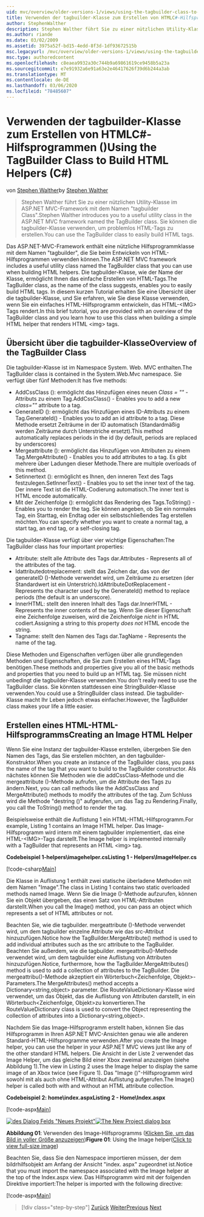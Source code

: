 ```yaml
---
uid: mvc/overview/older-versions-1/views/using-the-tagbuilder-class-to-build-html-helpers-cs
title: Verwenden der tagbuilder-Klasse zum Erstellen von HTMLC#-Hilfsprogrammen () | Microsoft-Dokumentation
author: StephenWalther
description: Stephen Walther führt Sie zu einer nützlichen Utility-Klasse im ASP.NET MVC-Framework mit dem Namen "tagbuilder Class". Sie können die tagbuilder-Klasse verwenden, um problemlos...
ms.author: riande
ms.date: 03/02/2009
ms.assetid: 3975a52f-bd15-4edd-8f3d-1df93672515b
msc.legacyurl: /mvc/overview/older-versions-1/views/using-the-tagbuilder-class-to-build-html-helpers-cs
msc.type: authoredcontent
ms.openlocfilehash: c8eaea9932a30c744b9a69861619ce9458b5a23a
ms.sourcegitcommit: e7e91932a6e91a63e2e46417626f39d6b244a3ab
ms.translationtype: MT
ms.contentlocale: de-DE
ms.lasthandoff: 03/06/2020
ms.locfileid: "78485607"
---
```

# <a name="using-the-tagbuilder-class-to-build-html-helpers-c"></a><span data-ttu-id="17d04-104">Verwenden der tagbuilder-Klasse zum Erstellen von HTMLC#-Hilfsprogrammen ()</span><span class="sxs-lookup"><span data-stu-id="17d04-104">Using the TagBuilder Class to Build HTML Helpers (C#)</span></span>

<span data-ttu-id="17d04-105">von [Stephen Walther](https://github.com/StephenWalther)</span><span class="sxs-lookup"><span data-stu-id="17d04-105">by [Stephen Walther](https://github.com/StephenWalther)</span></span>

> <span data-ttu-id="17d04-106">Stephen Walther führt Sie zu einer nützlichen Utility-Klasse im ASP.NET MVC-Framework mit dem Namen "tagbuilder Class".</span><span class="sxs-lookup"><span data-stu-id="17d04-106">Stephen Walther introduces you to a useful utility class in the ASP.NET MVC framework named the TagBuilder class.</span></span> <span data-ttu-id="17d04-107">Sie können die tagbuilder-Klasse verwenden, um problemlos HTML-Tags zu erstellen.</span><span class="sxs-lookup"><span data-stu-id="17d04-107">You can use the TagBuilder class to easily build HTML tags.</span></span>

<span data-ttu-id="17d04-108">Das ASP.NET-MVC-Framework enthält eine nützliche Hilfsprogrammklasse mit dem Namen "tagbuilder", die Sie beim Entwickeln von HTML-Hilfsprogrammen verwenden können.</span><span class="sxs-lookup"><span data-stu-id="17d04-108">The ASP.NET MVC framework includes a useful utility class named the TagBuilder class that you can use when building HTML helpers.</span></span> <span data-ttu-id="17d04-109">Die tagbuilder-Klasse, wie der Name der Klasse, ermöglicht Ihnen das einfache Erstellen von HTML-Tags.</span><span class="sxs-lookup"><span data-stu-id="17d04-109">The TagBuilder class, as the name of the class suggests, enables you to easily build HTML tags.</span></span> <span data-ttu-id="17d04-110">In diesem kurzen Tutorial erhalten Sie eine Übersicht über die tagbuilder-Klasse, und Sie erfahren, wie Sie diese Klasse verwenden, wenn Sie ein einfaches HTML-Hilfsprogramm entwickeln, das HTML-&lt;IMG&gt; Tags rendert.</span><span class="sxs-lookup"><span data-stu-id="17d04-110">In this brief tutorial, you are provided with an overview of the TagBuilder class and you learn how to use this class when building a simple HTML helper that renders HTML &lt;img&gt; tags.</span></span>

## <a name="overview-of-the-tagbuilder-class"></a><span data-ttu-id="17d04-111">Übersicht über die tagbuilder-Klasse</span><span class="sxs-lookup"><span data-stu-id="17d04-111">Overview of the TagBuilder Class</span></span>

<span data-ttu-id="17d04-112">Die tagbuilder-Klasse ist im Namespace System. Web. MVC enthalten.</span><span class="sxs-lookup"><span data-stu-id="17d04-112">The TagBuilder class is contained in the System.Web.Mvc namespace.</span></span> <span data-ttu-id="17d04-113">Sie verfügt über fünf Methoden:</span><span class="sxs-lookup"><span data-stu-id="17d04-113">It has five methods:</span></span>

- <span data-ttu-id="17d04-114">AddCssClass (): ermöglicht das Hinzufügen eines neuen *Class = ""* -Attributs zu einem Tag.</span><span class="sxs-lookup"><span data-stu-id="17d04-114">AddCssClass() - Enables you to add a new *class=""* attribute to a tag.</span></span>
- <span data-ttu-id="17d04-115">GenerateID (): ermöglicht das Hinzufügen eines ID-Attributs zu einem Tag.</span><span class="sxs-lookup"><span data-stu-id="17d04-115">GenerateId() - Enables you to add an id attribute to a tag.</span></span> <span data-ttu-id="17d04-116">Diese Methode ersetzt Zeiträume in der ID automatisch (Standardmäßig werden Zeiträume durch Unterstriche ersetzt).</span><span class="sxs-lookup"><span data-stu-id="17d04-116">This method automatically replaces periods in the id (by default, periods are replaced by underscores)</span></span>
- <span data-ttu-id="17d04-117">Mergeattribute (): ermöglicht das Hinzufügen von Attributen zu einem Tag.</span><span class="sxs-lookup"><span data-stu-id="17d04-117">MergeAttribute() - Enables you to add attributes to a tag.</span></span> <span data-ttu-id="17d04-118">Es gibt mehrere über Ladungen dieser Methode.</span><span class="sxs-lookup"><span data-stu-id="17d04-118">There are multiple overloads of this method.</span></span>
- <span data-ttu-id="17d04-119">Setinnertext (): ermöglicht es Ihnen, den inneren Text des Tags festzulegen.</span><span class="sxs-lookup"><span data-stu-id="17d04-119">SetInnerText() - Enables you to set the inner text of the tag.</span></span> <span data-ttu-id="17d04-120">Der innere Text ist die HTML-Codierung automatisch.</span><span class="sxs-lookup"><span data-stu-id="17d04-120">The inner text is HTML encode automatically.</span></span>
- <span data-ttu-id="17d04-121">Mit der Zeichenfolge (): ermöglicht das Rendering des Tags.</span><span class="sxs-lookup"><span data-stu-id="17d04-121">ToString() - Enables you to render the tag.</span></span> <span data-ttu-id="17d04-122">Sie können angeben, ob Sie ein normales Tag, ein Starttag, ein Endtag oder ein selbstschließendes Tag erstellen möchten.</span><span class="sxs-lookup"><span data-stu-id="17d04-122">You can specify whether you want to create a normal tag, a start tag, an end tag, or a self-closing tag.</span></span>

<span data-ttu-id="17d04-123">Die tagbuilder-Klasse verfügt über vier wichtige Eigenschaften:</span><span class="sxs-lookup"><span data-stu-id="17d04-123">The TagBuilder class has four important properties:</span></span>

- <span data-ttu-id="17d04-124">Attribute: stellt alle Attribute des Tags dar.</span><span class="sxs-lookup"><span data-stu-id="17d04-124">Attributes - Represents all of the attributes of the tag.</span></span>
- <span data-ttu-id="17d04-125">Idattributedotreplacement: stellt das Zeichen dar, das von der generateID ()-Methode verwendet wird, um Zeiträume zu ersetzen (der Standardwert ist ein Unterstrich).</span><span class="sxs-lookup"><span data-stu-id="17d04-125">IdAttributeDotReplacement - Represents the character used by the GenerateId() method to replace periods (the default is an underscore).</span></span>
- <span data-ttu-id="17d04-126">InnerHTML: stellt den inneren Inhalt des Tags dar.</span><span class="sxs-lookup"><span data-stu-id="17d04-126">InnerHTML - Represents the inner contents of the tag.</span></span> <span data-ttu-id="17d04-127">Wenn Sie dieser Eigenschaft eine Zeichenfolge zuweisen, wird die Zeichenfolge *nicht* in HTML codiert.</span><span class="sxs-lookup"><span data-stu-id="17d04-127">Assigning a string to this property *does not* HTML encode the string.</span></span>
- <span data-ttu-id="17d04-128">Tagname: stellt den Namen des Tags dar.</span><span class="sxs-lookup"><span data-stu-id="17d04-128">TagName - Represents the name of the tag.</span></span>

<span data-ttu-id="17d04-129">Diese Methoden und Eigenschaften verfügen über alle grundlegenden Methoden und Eigenschaften, die Sie zum Erstellen eines HTML-Tags benötigen.</span><span class="sxs-lookup"><span data-stu-id="17d04-129">These methods and properties give you all of the basic methods and properties that you need to build up an HTML tag.</span></span> <span data-ttu-id="17d04-130">Sie müssen nicht unbedingt die tagbuilder-Klasse verwenden.</span><span class="sxs-lookup"><span data-stu-id="17d04-130">You don't really need to use the TagBuilder class.</span></span> <span data-ttu-id="17d04-131">Sie könnten stattdessen eine StringBuilder-Klasse verwenden.</span><span class="sxs-lookup"><span data-stu-id="17d04-131">You could use a StringBuilder class instead.</span></span> <span data-ttu-id="17d04-132">Die tagbuilder-Klasse macht Ihr Leben jedoch etwas einfacher.</span><span class="sxs-lookup"><span data-stu-id="17d04-132">However, the TagBuilder class makes your life a little easier.</span></span>

## <a name="creating-an-image-html-helper"></a><span data-ttu-id="17d04-133">Erstellen eines HTML-HTML-Hilfsprogramms</span><span class="sxs-lookup"><span data-stu-id="17d04-133">Creating an Image HTML Helper</span></span>

<span data-ttu-id="17d04-134">Wenn Sie eine Instanz der tagbuilder-Klasse erstellen, übergeben Sie den Namen des Tags, das Sie erstellen möchten, an den tagbuilder-Konstruktor.</span><span class="sxs-lookup"><span data-stu-id="17d04-134">When you create an instance of the TagBuilder class, you pass the name of the tag that you want to build to the TagBuilder constructor.</span></span> <span data-ttu-id="17d04-135">Als nächstes können Sie Methoden wie die addCssClass-Methode und die mergeattribute ()-Methode aufrufen, um die Attribute des Tags zu ändern.</span><span class="sxs-lookup"><span data-stu-id="17d04-135">Next, you can call methods like the AddCssClass and MergeAttribute() methods to modify the attributes of the tag.</span></span> <span data-ttu-id="17d04-136">Zum Schluss wird die Methode "destring ()" aufgerufen, um das Tag zu Rendering.</span><span class="sxs-lookup"><span data-stu-id="17d04-136">Finally, you call the ToString() method to render the tag.</span></span>

<span data-ttu-id="17d04-137">Beispielsweise enthält die Auflistung 1 ein HTML-HTML-Hilfsprogramm.</span><span class="sxs-lookup"><span data-stu-id="17d04-137">For example, Listing 1 contains an Image HTML helper.</span></span> <span data-ttu-id="17d04-138">Das Image-Hilfsprogramm wird intern mit einem tagbuilder implementiert, das eine HTML-&lt;IMG&gt;-Tags darstellt.</span><span class="sxs-lookup"><span data-stu-id="17d04-138">The Image helper is implemented internally with a TagBuilder that represents an HTML &lt;img&gt; tag.</span></span>

<span data-ttu-id="17d04-139">**Codebeispiel 1-helpers\imagehelper.cs**</span><span class="sxs-lookup"><span data-stu-id="17d04-139">**Listing 1 - Helpers\ImageHelper.cs**</span></span>

[!code-csharp[Main](using-the-tagbuilder-class-to-build-html-helpers-cs/samples/sample1.cs)]

<span data-ttu-id="17d04-140">Die Klasse in Auflistung 1 enthält zwei statische überladene Methoden mit dem Namen "Image".</span><span class="sxs-lookup"><span data-stu-id="17d04-140">The class in Listing 1 contains two static overloaded methods named Image.</span></span> <span data-ttu-id="17d04-141">Wenn Sie die Image ()-Methode aufzurufen, können Sie ein Objekt übergeben, das einen Satz von HTML-Attributen darstellt.</span><span class="sxs-lookup"><span data-stu-id="17d04-141">When you call the Image() method, you can pass an object which represents a set of HTML attributes or not.</span></span>

<span data-ttu-id="17d04-142">Beachten Sie, wie die tagbuilder. mergeattribute ()-Methode verwendet wird, um dem tagbuilder einzelne Attribute wie das src-Attribut hinzuzufügen.</span><span class="sxs-lookup"><span data-stu-id="17d04-142">Notice how the TagBuilder.MergeAttribute() method is used to add individual attributes such as the src attribute to the TagBuilder.</span></span> <span data-ttu-id="17d04-143">Beachten Sie außerdem, wie die tagbuilder. mergeattribu()-Methode verwendet wird, um dem tagbuilder eine Auflistung von Attributen hinzuzufügen.</span><span class="sxs-lookup"><span data-stu-id="17d04-143">Notice, furthermore, how the TagBuilder.MergeAttributes() method is used to add a collection of attributes to the TagBuilder.</span></span> <span data-ttu-id="17d04-144">Die mergeattribu()-Methode akzeptiert ein Wörterbuch&lt;Zeichenfolge, Objekt&gt;-Parameters.</span><span class="sxs-lookup"><span data-stu-id="17d04-144">The MergeAttributes() method accepts a Dictionary&lt;string,object&gt; parameter.</span></span> <span data-ttu-id="17d04-145">Die RouteValueDictionary-Klasse wird verwendet, um das Objekt, das die Auflistung von Attributen darstellt, in ein Wörterbuch&lt;Zeichenfolge, Objekt&gt;zu konvertieren.</span><span class="sxs-lookup"><span data-stu-id="17d04-145">The RouteValueDictionary class is used to convert the Object representing the collection of attributes into a Dictionary&lt;string,object&gt;.</span></span>

<span data-ttu-id="17d04-146">Nachdem Sie das Image-Hilfsprogramm erstellt haben, können Sie das Hilfsprogramm in Ihren ASP.NET MVC-Ansichten genau wie alle anderen Standard-HTML-Hilfsprogramme verwenden.</span><span class="sxs-lookup"><span data-stu-id="17d04-146">After you create the Image helper, you can use the helper in your ASP.NET MVC views just like any of the other standard HTML helpers.</span></span> <span data-ttu-id="17d04-147">Die Ansicht in der Liste 2 verwendet das Image Helper, um das gleiche Bild einer Xbox zweimal anzuzeigen (siehe Abbildung 1).</span><span class="sxs-lookup"><span data-stu-id="17d04-147">The view in Listing 2 uses the Image helper to display the same image of an Xbox twice (see Figure 1).</span></span> <span data-ttu-id="17d04-148">Das "Image ()"-Hilfsprogramm wird sowohl mit als auch ohne HTML-Attribut Auflistung aufgerufen.</span><span class="sxs-lookup"><span data-stu-id="17d04-148">The Image() helper is called both with and without an HTML attribute collection.</span></span>

<span data-ttu-id="17d04-149">**Codebeispiel 2: home\index.aspx**</span><span class="sxs-lookup"><span data-stu-id="17d04-149">**Listing 2 - Home\Index.aspx**</span></span>

[!code-aspx[Main](using-the-tagbuilder-class-to-build-html-helpers-cs/samples/sample2.aspx)]

<span data-ttu-id="17d04-150">[![des Dialog Felds "Neues Projekt"](using-the-tagbuilder-class-to-build-html-helpers-cs/_static/image1.jpg)](using-the-tagbuilder-class-to-build-html-helpers-cs/_static/image1.png)</span><span class="sxs-lookup"><span data-stu-id="17d04-150">[![The New Project dialog box](using-the-tagbuilder-class-to-build-html-helpers-cs/_static/image1.jpg)](using-the-tagbuilder-class-to-build-html-helpers-cs/_static/image1.png)</span></span>

<span data-ttu-id="17d04-151">**Abbildung 01**: Verwenden des Image-Hilfsprogramms ([Klicken Sie, um das Bild in voller Größe anzuzeigen](using-the-tagbuilder-class-to-build-html-helpers-cs/_static/image2.png))</span><span class="sxs-lookup"><span data-stu-id="17d04-151">**Figure 01**: Using the Image helper([Click to view full-size image](using-the-tagbuilder-class-to-build-html-helpers-cs/_static/image2.png))</span></span>

<span data-ttu-id="17d04-152">Beachten Sie, dass Sie den Namespace importieren müssen, der dem bildrhilfsobjekt am Anfang der Ansicht "index. aspx" zugeordnet ist.</span><span class="sxs-lookup"><span data-stu-id="17d04-152">Notice that you must import the namespace associated with the Image helper at the top of the Index.aspx view.</span></span> <span data-ttu-id="17d04-153">Das Hilfsprogramm wird mit der folgenden Direktive importiert:</span><span class="sxs-lookup"><span data-stu-id="17d04-153">The helper is imported with the following directive:</span></span>

[!code-aspx[Main](using-the-tagbuilder-class-to-build-html-helpers-cs/samples/sample3.aspx)]

> [!div class="step-by-step"]
> <span data-ttu-id="17d04-154">[Zurück](creating-custom-html-helpers-cs.md)
> [Weiter](creating-page-layouts-with-view-master-pages-cs.md)</span><span class="sxs-lookup"><span data-stu-id="17d04-154">[Previous](creating-custom-html-helpers-cs.md)
[Next](creating-page-layouts-with-view-master-pages-cs.md)</span></span>
